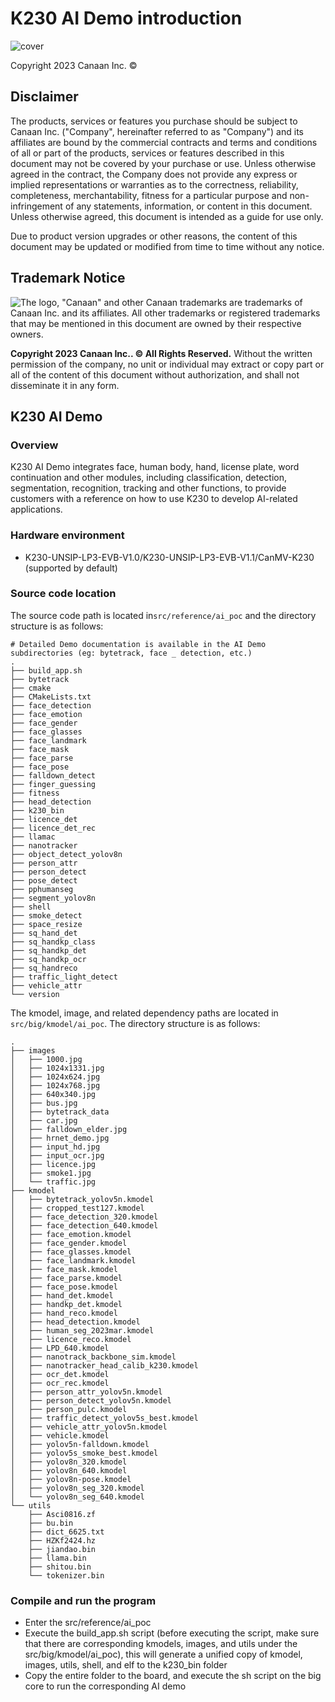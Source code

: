 # K230 AI Demo introduction

![cover](C:\Work\K230\k230_docs\en\images\canaan-cover.png)

Copyright 2023 Canaan Inc. ©

<div style="page-break-after:always"></div>

## Disclaimer

The products, services or features you purchase should be subject to Canaan Inc. ("Company", hereinafter referred to as "Company") and its affiliates are bound by the commercial contracts and terms and conditions of all or part of the products, services or features described in this document may not be covered by your purchase or use. Unless otherwise agreed in the contract, the Company does not provide any express or implied representations or warranties as to the correctness, reliability, completeness, merchantability, fitness for a particular purpose and non-infringement of any statements, information, or content in this document. Unless otherwise agreed, this document is intended as a guide for use only.

Due to product version upgrades or other reasons, the content of this document may be updated or modified from time to time without any notice.

## Trademark Notice

![The logo](C:\Work\K230\k230_docs\en\images\logo.png), "Canaan" and other Canaan trademarks are trademarks of Canaan Inc. and its affiliates. All other trademarks or registered trademarks that may be mentioned in this document are owned by their respective owners.

**Copyright 2023 Canaan Inc.. © All Rights Reserved.**
Without the written permission of the company, no unit or individual may extract or copy part or all of the content of this document without authorization, and shall not disseminate it in any form.

## K230 AI Demo

### Overview

K230 AI Demo integrates face, human body, hand, license plate, word continuation and other modules, including classification, detection, segmentation, recognition, tracking and other functions, to provide customers with a reference on how to use K230 to develop AI-related applications.

### Hardware environment

- K230-UNSIP-LP3-EVB-V1.0/K230-UNSIP-LP3-EVB-V1.1/CanMV-K230 (supported by default)

### Source code location

The source code path is located in`src/reference/ai_poc` and the directory structure is as follows:

```shell
# Detailed Demo documentation is available in the AI Demo subdirectories (eg: bytetrack, face _ detection, etc.)
.
├── build_app.sh
├── bytetrack
├── cmake
├── CMakeLists.txt
├── face_detection
├── face_emotion
├── face_gender
├── face_glasses
├── face_landmark
├── face_mask
├── face_parse
├── face_pose
├── falldown_detect
├── finger_guessing
├── fitness
├── head_detection
├── k230_bin
├── licence_det
├── licence_det_rec
├── llamac
├── nanotracker
├── object_detect_yolov8n
├── person_attr
├── person_detect
├── pose_detect
├── pphumanseg
├── segment_yolov8n
├── shell
├── smoke_detect
├── space_resize
├── sq_hand_det
├── sq_handkp_class
├── sq_handkp_det
├── sq_handkp_ocr
├── sq_handreco
├── traffic_light_detect
├── vehicle_attr
└── version
```

The kmodel, image, and related dependency paths are located in `src/big/kmodel/ai_poc`. The directory structure is as follows:

``` shell
.
├── images
│   ├── 1000.jpg
│   ├── 1024x1331.jpg
│   ├── 1024x624.jpg
│   ├── 1024x768.jpg
│   ├── 640x340.jpg
│   ├── bus.jpg
│   ├── bytetrack_data
│   ├── car.jpg
│   ├── falldown_elder.jpg
│   ├── hrnet_demo.jpg
│   ├── input_hd.jpg
│   ├── input_ocr.jpg
│   ├── licence.jpg
│   ├── smoke1.jpg
│   └── traffic.jpg
├── kmodel
│   ├── bytetrack_yolov5n.kmodel
│   ├── cropped_test127.kmodel
│   ├── face_detection_320.kmodel
│   ├── face_detection_640.kmodel
│   ├── face_emotion.kmodel
│   ├── face_gender.kmodel
│   ├── face_glasses.kmodel
│   ├── face_landmark.kmodel
│   ├── face_mask.kmodel
│   ├── face_parse.kmodel
│   ├── face_pose.kmodel
│   ├── hand_det.kmodel
│   ├── handkp_det.kmodel
│   ├── hand_reco.kmodel
│   ├── head_detection.kmodel
│   ├── human_seg_2023mar.kmodel
│   ├── licence_reco.kmodel
│   ├── LPD_640.kmodel
│   ├── nanotrack_backbone_sim.kmodel
│   ├── nanotracker_head_calib_k230.kmodel
│   ├── ocr_det.kmodel
│   ├── ocr_rec.kmodel
│   ├── person_attr_yolov5n.kmodel
│   ├── person_detect_yolov5n.kmodel
│   ├── person_pulc.kmodel
│   ├── traffic_detect_yolov5s_best.kmodel
│   ├── vehicle_attr_yolov5n.kmodel
│   ├── vehicle.kmodel
│   ├── yolov5n-falldown.kmodel
│   ├── yolov5s_smoke_best.kmodel
│   ├── yolov8n_320.kmodel
│   ├── yolov8n_640.kmodel
│   ├── yolov8n-pose.kmodel
│   ├── yolov8n_seg_320.kmodel
│   └── yolov8n_seg_640.kmodel
└── utils
    ├── Asci0816.zf
    ├── bu.bin
    ├── dict_6625.txt
    ├── HZKf2424.hz
    ├── jiandao.bin
    ├── llama.bin
    ├── shitou.bin
    └── tokenizer.bin
```

### Compile and run the program

- Enter the src/reference/ai_poc
- Execute the build_app.sh script (before executing the script, make sure that there are corresponding kmodels, images, and utils under the src/big/kmodel/ai_poc), this will generate a unified copy of kmodel, images, utils, shell, and elf to the k230_bin folder
- Copy the entire folder to the board, and execute the sh script on the big core to run the corresponding AI demo
